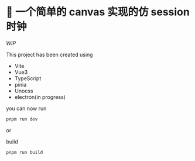 # 🚀 一个简单的 canvas 实现的仿 session 时钟

_WIP_

This project has been created using

- Vite
- Vue3
- TypeScript
- pinia
- Unocss
- electron(in progress)

you can now run

```bash
pnpm run dev
```

or

build

```bash
pnpm run build
```
